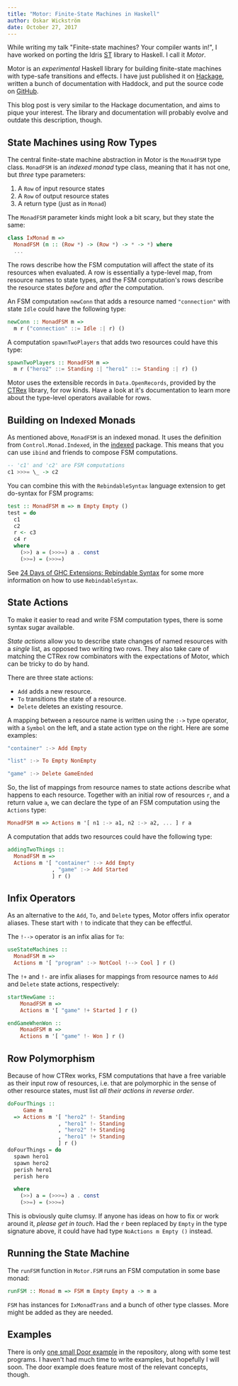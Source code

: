 ```yaml
---
title: "Motor: Finite-State Machines in Haskell"
author: Oskar Wickström
date: October 27, 2017
---
```


While writing my talk "Finite-state machines? Your compiler wants in!", I have
worked on porting the Idris
[ST](http:/docs.idris-lang.org/en/latest/st/state.html) library to Haskell.  I
call it *Motor*.

Motor is an *experimental* Haskell library for building finite-state
machines with type-safe transitions and effects. I have just
published it on [Hackage][hackage], written a bunch of documentation with
Haddock, and put the source code on [GitHub][repo].

This blog post is very similar to the Hackage documentation, and aims to pique
your interest. The library and documentation will probably evolve and outdate
this description, though.

## State Machines using Row Types

The central finite-state machine abstraction in Motor is the
`MonadFSM` type class. `MonadFSM` is an *indexed monad* type class, meaning
that it has not one, but *three* type parameters:

1. A `Row` of input resource states
1. A `Row` of output resource states
1. A return type (just as in `Monad`)

The `MonadFSM` parameter kinds might look a bit
scary, but they state the same:

``` haskell
class IxMonad m =>
  MonadFSM (m :: (Row *) -> (Row *) -> * -> *) where
  ...
```

The rows describe how the FSM computation will affect the state of its
resources when evaluated. A row is essentially a type-level map, from
resource names to state types, and the FSM computation\'s rows describe
the resource states *before* and *after* the computation.

An FSM computation `newConn` that adds a resource named `"connection"`
with state `Idle` could have the following type:

``` haskell
newConn :: MonadFSM m =>
  m r ("connection" ::= Idle :| r) ()
```

A computation `spawnTwoPlayers` that adds two resources could have this
type:

``` haskell
spawnTwoPlayers :: MonadFSM m =>
  m r ("hero2" ::= Standing :| "hero1" ::= Standing :| r) ()
```

Motor uses the extensible records in `Data.OpenRecords`, provided by the
[CTRex](https://wiki.haskell.org/CTRex "https://wiki.haskell.org/CTRex")
library, for row kinds. Have a look at it\'s documentation to learn more
about the type-level operators available for rows.

## Building on Indexed Monads

As mentioned above, `MonadFSM` is an indexed monad. It uses the definition from
`Control.Monad.Indexed`, in the
[indexed](https://hackage.haskell.org/package/indexed-0.1.3) package. This
means that you can use `ibind` and friends to compose FSM computations.

``` haskell
-- 'c1' and 'c2' are FSM computations
c1 >>>= \_ -> c2
```

You can combine this with the `RebindableSyntax` language extension to
get do-syntax for FSM programs:

``` haskell
test :: MonadFSM m => m Empty Empty ()
test = do
  c1
  c2
  r <- c3
  c4 r
  where
    (>>) a = (>>>=) a . const
    (>>=) = (>>>=)
```

See [24 Days of GHC Extensions: Rebindable
Syntax](https://ocharles.org.uk/blog/guest-posts/2014-12-06-rebindable-syntax.html "https://ocharles.org.uk/blog/guest-posts/2014-12-06-rebindable-syntax.html")
for some more information on how to use `RebindableSyntax`.

## State Actions

To make it easier to read and write FSM computation types, there is some
syntax sugar available.

*State actions* allow you to describe state changes of named resources
with a *single* list, as opposed two writing two rows. They also take
care of matching the CTRex row combinators with the expectations of
Motor, which can be tricky to do by hand.

There are three state actions:

-   `Add` adds a new resource.
-   `To` transitions the state of a resource.
-   `Delete` deletes an existing resource.

A mapping between a resource name is written using the `:->` type operator,
with a `Symbol` on the left, and a state action type on the right. Here are
some examples:

``` haskell
"container" :-> Add Empty

"list" :-> To Empty NonEmpty

"game" :-> Delete GameEnded
```

So, the list of mappings from resource names to state actions describe
what happens to each resource. Together with an initial row of resources
`r`, and a return value `a`,
we can declare the type of an FSM computation using the
`Actions` type:

``` haskell
MonadFSM m => Actions m '[ n1 :-> a1, n2 :-> a2, ... ] r a
```

A computation that adds two resources could have the following type:

``` haskell
addingTwoThings ::
  MonadFSM m =>
  Actions m '[ "container" :-> Add Empty
              , "game" :-> Add Started
              ] r ()
```

## Infix Operators

As an alternative to the `Add`, `To`, and `Delete` types, Motor offers
infix operator aliases. These start with `!` to indicate that they can
be effectful.

The `!-->` operator is an infix alias for
`To`:

``` haskell
useStateMachines ::
  MonadFSM m =>
  Actions m '[ "program" :-> NotCool !--> Cool ] r ()
```

The `!+` and `!-` are infix
aliases for mappings from resource names to `Add`
and `Delete` state actions, respectively:

``` haskell
startNewGame ::
	MonadFSM m =>
	Actions m '[ "game" !+ Started ] r ()
```

``` haskell
endGameWhenWon ::
	MonadFSM m =>
	Actions m '[ "game" !- Won ] r ()
```

## Row Polymorphism

Because of how CTRex works, FSM computations that have a free variable
as their input row of resources, i.e. that are polymorphic in the sense
of other resource states, must list *all their actions in reverse
order*.

``` haskell
doFourThings ::
     Game m
  => Actions m '[ "hero2" !- Standing
                , "hero1" !- Standing
                , "hero2" !+ Standing
                , "hero1" !+ Standing
                ] r ()
doFourThings = do
  spawn hero1
  spawn hero2
  perish hero1
  perish hero

  where
    (>>) a = (>>>=) a . const
    (>>=) = (>>>=)
```

This is obviously quite clumsy. If anyone has ideas on how to fix or work
around it, *please get in touch*. Had the `r` been replaced by `Empty` in the
type signature above, it could have had type `NoActions m Empty ()` instead.

## Running the State Machine

The `runFSM` function in `Motor.FSM` runs an FSM computation in some base
monad:

``` haskell
runFSM :: Monad m => FSM m Empty Empty a -> m a
```

`FSM` has instances for `IxMonadTrans` and a bunch of other type classes. More
might be added as they are needed.

## Examples

There is only [one small Door
example](https://github.com/owickstrom/motor/blob/master/motor/examples/Door.hs) in
the repository, along with some test programs. I haven't had much time to write
examples, but hopefully I will soon. The door example does feature most of the
relevant concepts, though.

[repo]: https://github.com/owickstrom/motor
[hackage]: http://hackage.haskell.org/package/motor
